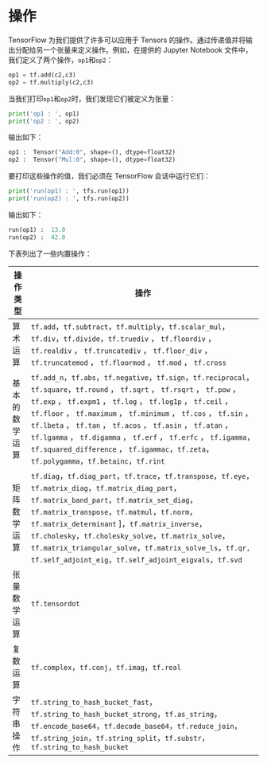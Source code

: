 # 操作

TensorFlow 为我们提供了许多可以应用于 Tensors 的操作。通过传递值并将输出分配给另一个张量来定义操作。例如，在提供的 Jupyter Notebook 文件中，我们定义了两个操作，`op1`和`op2`：

```py
op1 = tf.add(c2,c3)
op2 = tf.multiply(c2,c3)
```

当我们打印`op1`和`op2`时，我们发现它们被定义为张量：

```py
print('op1 : ', op1)
print('op2 : ', op2)
```

输出如下：

```py
op1 :  Tensor("Add:0", shape=(), dtype=float32)
op2 :  Tensor("Mul:0", shape=(), dtype=float32)
```

要打印这些操作的值，我们必须在 TensorFlow 会话中运行它们：

```py
print('run(op1) : ', tfs.run(op1))
print('run(op2) : ', tfs.run(op2))
```

输出如下：

```py
run(op1) :  13.0
run(op2) :  42.0
```

下表列出了一些内置操作：

| **操作类型** | **操作** |
| --- | --- |
| 算术运算 | `tf.add`，`tf.subtract`，`tf.multiply`，`tf.scalar_mul`，`tf.div`，`tf.divide`，`tf.truediv` ， `tf.floordiv` ， `tf.realdiv` ， `tf.truncatediv` ， `tf.floor_div` ， `tf.truncatemod` ， `tf.floormod` ， `tf.mod` ， `tf.cross` |
| 基本的数学运算 | `tf.add_n`，`tf.abs`，`tf.negative`，`tf.sign`，`tf.reciprocal`，`tf.square`，`tf.round` ， `tf.sqrt` ， `tf.rsqrt` ， `tf.pow` ， `tf.exp` ， `tf.expm1` ， `tf.log` ， `tf.log1p` ， `tf.ceil` ， `tf.floor` ， `tf.maximum` ， `tf.minimum` ， `tf.cos` ， `tf.sin` ， `tf.lbeta` ， `tf.tan` ， `tf.acos` ， `tf.asin` ， `tf.atan` ， `tf.lgamma` ， `tf.digamma` ， `tf.erf` ， `tf.erfc` ， `tf.igamma`， `tf.squared_difference` ， `tf.igammac`，`tf.zeta`，`tf.polygamma`，`tf.betainc`，`tf.rint` |
| 矩阵数学运算 | `tf.diag`，`tf.diag_part`，`tf.trace`，`tf.transpose`，`tf.eye`，`tf.matrix_diag`，`tf.matrix_diag_part`，`tf.matrix_band_part`，`tf.matrix_set_diag`，`tf.matrix_transpose`，`tf.matmul`，`tf.norm`，`tf.matrix_determinant` ]，`tf.matrix_inverse`，`tf.cholesky`，`tf.cholesky_solve`，`tf.matrix_solve`，`tf.matrix_triangular_solve`，`tf.matrix_solve_ls`，`tf.qr, tf.self_adjoint_eig`，`tf.self_adjoint_eigvals`，`tf.svd` |
| 张量数学运算 | `tf.tensordot` |
| 复数运算 | `tf.complex`，`tf.conj`，`tf.imag`，`tf.real` |
| 字符串操作 | `tf.string_to_hash_bucket_fast`，`tf.string_to_hash_bucket_strong`，`tf.as_string`，`tf.encode_base64`，`tf.decode_base64`，`tf.reduce_join`，`tf.string_join`，`tf.string_split`，`tf.substr`，`tf.string_to_hash_bucket` |